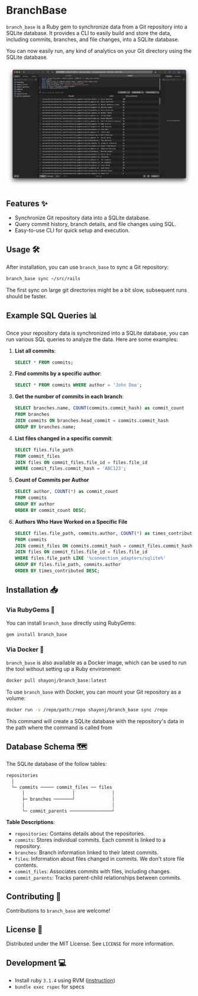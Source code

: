# BranchBase

`branch_base` is a Ruby gem to synchronize data from a Git repository into a SQLite database. It provides a CLI to easily build and store the data, including commits, branches, and file changes, into a SQLite database.

You can now easily run, any kind of analytics on your Git directory using the SQLite database.

![plot](./internal/screenshot.png)

## Features ✨

- Synchronize Git repository data into a SQLite database.
- Query commit history, branch details, and file changes using SQL.
- Easy-to-use CLI for quick setup and execution.

## Usage 🛠️

After installation, you can use `branch_base` to sync a Git repository:

```bash
branch_base sync ~/src/rails
```

The first sync on large git directories might be a bit slow, subsequent runs should be faster.

## Example SQL Queries 📊

Once your repository data is synchronized into a SQLite database, you can run various SQL queries to analyze the data. Here are some examples:

1. **List all commits**:

   ```sql
   SELECT * FROM commits;
   ```

2. **Find commits by a specific author**:

   ```sql
   SELECT * FROM commits WHERE author = 'John Doe';
   ```

3. **Get the number of commits in each branch**:

   ```sql
   SELECT branches.name, COUNT(commits.commit_hash) as commit_count
   FROM branches
   JOIN commits ON branches.head_commit = commits.commit_hash
   GROUP BY branches.name;
   ```

4. **List files changed in a specific commit**:

   ```sql
   SELECT files.file_path
   FROM commit_files
   JOIN files ON commit_files.file_id = files.file_id
   WHERE commit_files.commit_hash = 'ABC123';
   ```

5. **Count of Commits per Author**

   ```sql
   SELECT author, COUNT(*) as commit_count
   FROM commits
   GROUP BY author
   ORDER BY commit_count DESC;
   ```

6. **Authors Who Have Worked on a Specific File**

   ```sql
   SELECT files.file_path, commits.author, COUNT(*) as times_contributed
   FROM commits
   JOIN commit_files ON commits.commit_hash = commit_files.commit_hash
   JOIN files ON commit_files.file_id = files.file_id
   WHERE files.file_path LIKE '%connection_adapters/sqlite%'
   GROUP BY files.file_path, commits.author
   ORDER BY times_contributed DESC;
   ```

## Installation 📥

### Via RubyGems 💎

You can install `branch_base` directly using RubyGems:

```bash
gem install branch_base
```

### Via Docker 🐳

`branch_base` is also available as a Docker image, which can be used to run the tool without setting up a Ruby environment:

```bash
docker pull shayonj/branch_base:latest
```

To use `branch_base` with Docker, you can mount your Git repository as a volume:

```bash
docker run -v /repo/path:/repo shayonj/branch_base sync /repo
```

This command will create a SQLite database with the repository's data in the path where the command is called from

## Database Schema 🗺️

The SQLite database of the follow tables:

```
repositories
  │
  └─ commits ───── commit_files ── files
      │                  │              │
      ├─ branches ───────┘              │
      │                                 │
      └─ commit_parents ────────────────┘
```

**Table Descriptions**:

- `repositories`: Contains details about the repositories.
- `commits`: Stores individual commits. Each commit is linked to a repository.
- `branches`: Branch information linked to their latest commits.
- `files`: Information about files changed in commits. We don't store file contents.
- `commit_files`: Associates commits with files, including changes.
- `commit_parents`: Tracks parent-child relationships between commits.

## Contributing 🤝

Contributions to `branch_base` are welcome!

## License 📜

Distributed under the MIT License. See `LICENSE` for more information.

## Development 💻

- Install ruby `3.1.4` using RVM ([instruction](https://rvm.io/rvm/install#any-other-system))
- `bundle exec rspec` for specs
